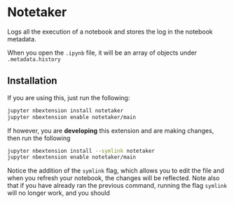 # Notetaker

Logs all the execution of a notebook and stores the log in the notebook metadata.

When you open the `.ipynb` file, it will be an array of objects under `.metadata.history`

## Installation

If you are using this, just run the following:

```bash
jupyter nbextension install notetaker
jupyter nbextension enable notetaker/main
```

If however, you are **developing** this extension and are making changes, then run the following

```bash
jupyter nbextension install --symlink notetaker
jupyter nbextension enable notetaker/main
```

Notice the addition of the `symlink` flag, which allows you to edit the file and when you refresh your notebook, the changes will be reflected. Note also that if you have already ran the previous command, running the flag `symlink` will no longer work, and you should 